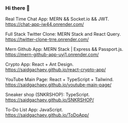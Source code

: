 ### Hi there 👋


Real Time Chat App: MERN && Socket.io && JWT.                                           
https://chat-app-iw44.onrender.com/

Full Stack Twitter Clone: MERN Stack and React Query.                                           
https://twitter-clone-trre.onrender.com/  

Mern Github App: MERN Stack | Express && Passport.js.                                          
https://mern-github-app-uyj1.onrender.com/

Crypto App: React + Ant Design.                                                  
https://saidgachaev.github.io/react-crypto-app/

YouTube Main Page: React + TypeScript + Tailwind.                                  
https://saidgachaev.github.io/youtube-main-page/

Sneaker shop (SNKRSHOP): TypeScript.                                                     
https://saidgachaev.github.io/SNKRSHOP/

To-Do List App: JavaScript.                                            
https://saidgachaev.github.io/ToDoApp/
